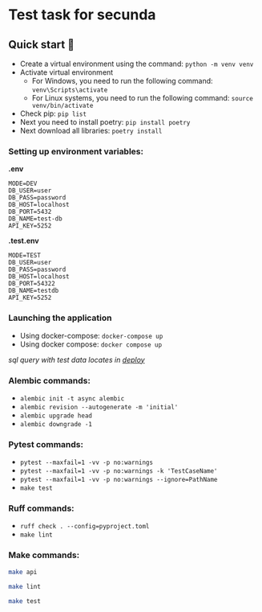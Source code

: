 # Test task for secunda

## <a id="quick_start">Quick start</a> 🚀
- Create a virtual environment using the command: `python -m venv venv`
- Activate virtual environment
    - For Windows, you need to run the following command: `venv\Scripts\activate`
    - For Linux systems, you need to run the following command: `source venv/bin/activate`
- Check pip: `pip list`
- Next you need to install poetry: `pip install poetry`
- Next download all libraries: `poetry install`

### Setting up environment variables:
**.env**
```
MODE=DEV
DB_USER=user
DB_PASS=password
DB_HOST=localhost
DB_PORT=5432
DB_NAME=test-db
API_KEY=5252
```

**.test.env**

```
MODE=TEST
DB_USER=user
DB_PASS=password
DB_HOST=localhost
DB_PORT=54322
DB_NAME=testdb
API_KEY=5252
```

### Launching the application
  - Using docker-compose: `docker-compose up`
  - Using docker compose: `docker compose up`

*sql query with test data locates in [deploy](/deploy/test-data.sql)*

### Alembic commands:
  - `alembic init -t async alembic`
  - `alembic revision --autogenerate -m 'initial'`
  - `alembic upgrade head`
  - `alembic downgrade -1`

### Pytest commands:
  - `pytest --maxfail=1 -vv -p no:warnings`
  - `pytest --maxfail=1 -vv -p no:warnings -k 'TestCaseName'`
  - `pytest --maxfail=1 -vv -p no:warnings --ignore=PathName`
  - `make test`

### Ruff commands:
  - `ruff check . --config=pyproject.toml`
  - `make lint`

### Make commands:
```bash
make api
```
```bash
make lint
```
```bash
make test
```